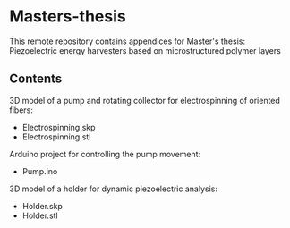 # Masters-thesis
This remote repository contains appendices for Master's thesis: Piezoelectric energy harvesters based on microstructured polymer layers

## Contents
3D model of a pump and rotating collector for electrospinning of oriented fibers:
 * Electrospinning.skp
 * Electrospinning.stl

Arduino project for controlling the pump movement:
 * Pump.ino

3D model of a holder for dynamic piezoelectric analysis:
 * Holder.skp
 * Holder.stl